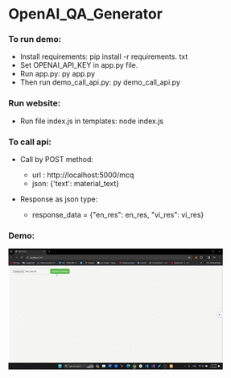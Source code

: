 # OpenAI_QA_Generator

### To run demo:
  - Install requirements: pip install -r requirements. txt
  - Set OPENAI_API_KEY in app.py file.
  - Run app.py: py app.py
  - Then run demo_call_api.py: py demo_call_api.py

### Run website:
  - Run file index.js in templates: node index.js

### To call api:
  - Call by POST method: 
  	+ url : http://localhost:5000/mcq
  	+ json: {'text': material_text}

  - Response as json type:
    + response_data = {"en_res": en_res, "vi_res": vi_res}

### Demo:
![](https://github.com/phanhoang1803/OpenAI_QA_Generator/blob/main/MCQ_Generator_Demo.gif)
